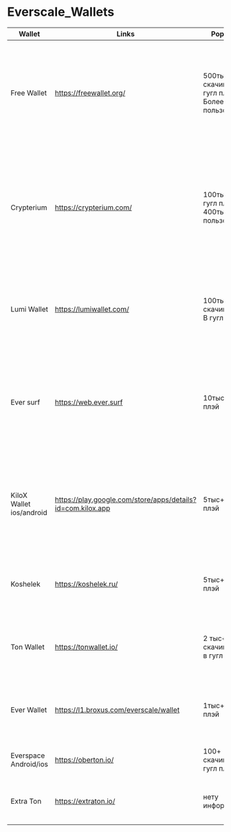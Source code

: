 # Everscale_Wallets   
 
|Wallet      | Links | Popularity| Functional 
|------------|-------|-----------|---------
|Free Wallet|https://freewallet.org/|500тыс+ скачиваний в<br> гугл плэй Более 3млн<br> пользователей|Есть моб приложение и веб-версия.<br>Кроме Ever есть и другие монеты<br>Нельзя просмотреть токены<br>Возможность покупать ever за фиат
|Crypterium|https://crypterium.com/|100тыс+ в гугл плэй<br> 400тыс+ пользователей|Есть моб приложение и веб версия.<br>Кроме Ever есть и другие монеты<br>Депозиты <br>Своя банковская карта<br>Обзор рынка<br>Покупка крипты за фиат без комиссии 
|Lumi Wallet|https://lumiwallet.com/|100тыс+ скачиваний<br> В гугл плэй|Есть моб приложение и веб версия.<br>Кроме Ever есть и другие монеты<br>Возможность покупать ever за фиат
|Ever surf |https://web.ever.surf|10тыс+ в гугл плэй|Есть моб приложение и веб версия.<br>Есть Staking<br>Взаимодействие с деботами<br>Возможность покупать ever за фиат<br>Нельзя просмотреть токены
|KiloX Wallet<br> ios/android|https://play.google.com/store/apps/details?id=com.kilox.app|5тыс+ в гугл плэй|Есть Staking<br>Только моб приложение<br>Можно просматривать токены<br>Кроме Ever есть и другие монеты<br>Перевод из btc в TON(EVER)
|Koshelek|https://koshelek.ru/|5тыс+ в гугл плэй|Есть моб приложение и веб версия.<br>Кроме Ever есть и другие монеты<br>Стейкинг
|Ton Wallet|https://tonwallet.io/|2 тыс+ скачиваний<br> в гугл плэй|Только веб-версия<br>Расширение для браузера<br>Можно просматривать токены
|Ever Wallet|https://l1.broxus.com/everscale/wallet|1тыс+ в гугл плэй|Есть моб приложение и расширение для браузера<br>Можно просматривать токены
|Everspace<br> Android/ios|https://oberton.io/|100+ скачиваний в<br> гугл плэй|Только мобильно приложение<br>Депулы
|Extra Ton |https://extraton.io/|нету информации|Расширения для браузера<br>Нельзя просмотреть токены



